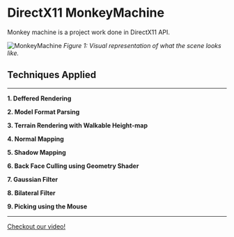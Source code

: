 # DirectX11 MonkeyMachine
Monkey machine is a project work done in DirectX11 API.

![MonkeyMachine](https://user-images.githubusercontent.com/60174179/120081514-58bc8080-c0be-11eb-985f-0e7702d1e91c.jpg)
*Figure 1: Visual representation of what the scene looks like.*
## Techniques Applied

--------------------------------------------------------

**1. Deffered Rendering**

**2. Model Format Parsing**

**3. Terrain Rendering with Walkable Height-map**

**4. Normal Mapping**

**5. Shadow Mapping**

**6. Back Face Culling using Geometry Shader**

**7. Gaussian Filter**

**8. Bilateral Filter**

**9. Picking using the Mouse**

--------------------------------------------------------

[Checkout our video!](https://www.youtube.com/watch?v=YJC9NkMLgI0)
